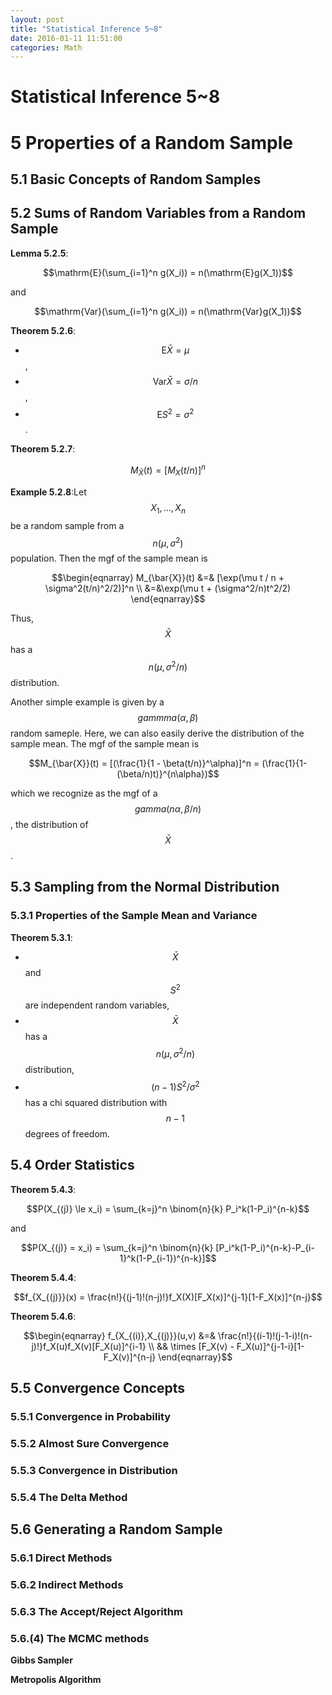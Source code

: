```yaml
---
layout: post
title: "Statistical Inference 5~8"
date: 2016-01-11 11:51:00
categories: Math
---
```


# Statistical Inference 5~8

# 5 Properties of a Random Sample

## 5.1 Basic Concepts of Random Samples

## 5.2 Sums of Random Variables from a Random Sample

**Lemma 5.2.5**: 

  $$\mathrm{E}(\sum_{i=1}^n g(X_i)) = n(\mathrm{E}g(X_1))$$

and

  $$\mathrm{Var}(\sum_{i=1}^n g(X_i)) = n(\mathrm{Var}g(X_1))$$

**Theorem 5.2.6**:

  * $$\mathrm{E}\bar{X} = \mu$$,
  * $$\mathrm{Var}\bar{X} = \sigma/n$$,
  * $$\mathrm{E}S^2 = \sigma^2$$.
  
**Theorem 5.2.7**:

  $$M_{\bar{X}}(t) = [M_X(t/n)]^n$$

**Example 5.2.8**:Let $$X_1, \dots, X_n$$ be a random sample from a $$n(\mu, \sigma^2)$$ population. Then the mgf of the sample mean is

$$\begin{eqnarray}
M_{\bar{X}}(t) &=& [\exp(\mu t / n + \sigma^2(t/n)^2/2)]^n \\
&=&\exp(\mu t + (\sigma^2/n)t^2/2)
\end{eqnarray}$$

Thus, $$\bar{X}$$ has a $$n(\mu, \sigma^2/n)$$ distribution.

Another simple example is given by a $$gammma(\alpha, \beta)$$ random sameple. Here, we can also easily derive the distribution of the sample mean. The mgf of the sample mean is

$$M_{\bar{X}}(t) = [(\frac{1}{1 - \beta(t/n)}^\alpha)]^n = (\frac{1}{1-(\beta/n)t)}^{n\alpha})$$

which we recognize as the mgf of a $$gamma(n\alpha, \beta/n)$$, the distribution of $$\bar{X}$$.

## 5.3 Sampling from the Normal Distribution

### 5.3.1 Properties of the Sample Mean and Variance

**Theorem 5.3.1**:
  
  * $$\bar{X}$$ and $$S^2$$ are independent random variables,
  * $$\bar{X}$$ has a $$n(\mu, \sigma^2/n)$$ distribution,
  * $$(n-1)S^2/\sigma^2$$ has a chi squared distribution with $$n - 1$$ degrees of freedom.

## 5.4 Order Statistics

**Theorem 5.4.3**:

$$P(X_{(j)} \le x_i) = \sum_{k=j}^n \binom{n}{k} P_i^k(1-P_i)^{n-k}$$

and

$$P(X_{(j)} = x_i) = \sum_{k=j}^n \binom{n}{k} [P_i^k(1-P_i)^{n-k}-P_{i-1}^k(1-P_{i-1})^{n-k}]$$

**Theorem 5.4.4**:

$$f_{X_{(j)}}(x) = \frac{n!}{(j-1)!(n-j)!}f_X(X)[F_X(x)]^{j-1}[1-F_X(x)]^{n-j}$$

**Theorem 5.4.6**:

$$\begin{eqnarray}
f_{X_{(i)},X_{(j)}}(u,v) &=& \frac{n!}{(i-1)!(j-1-i)!(n-j)!}f_X(u)f_X(v)[F_X(u)]^{i-1} \\
&& \times [F_X(v) - F_X(u)]^{j-1-i}[1-F_X(v)]^{n-j}
\end{eqnarray}$$

## 5.5 Convergence Concepts

### 5.5.1 Convergence in Probability

### 5.5.2 Almost Sure Convergence

### 5.5.3 Convergence in Distribution

### 5.5.4 The Delta Method

## 5.6 Generating a Random Sample

### 5.6.1 Direct Methods

### 5.6.2 Indirect Methods

### 5.6.3 The Accept/Reject Algorithm

### 5.6.(4) The MCMC methods

**Gibbs Sampler**

**Metropolis Algorithm**
